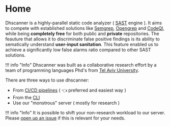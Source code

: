 # Home

Dhscanner is a highly-parallel static code analyzer ( [SAST][1] engine ).
It aims to compete with established solutions like [Semgrep][2],
[Opengrep][3] and [CodeQl][5], while being **completely free** for both
public and **private** repositories. The feauture that allows it to
discriminate false positive findings is its ability to sematically understand
**user-input sanitation**. This feature enabled us to achieve a significantly low
false alarms ratio compared to other SAST solutions. 

!!! info "Info"
    Dhscanner was built as a collaborative research
    effort by a team of programming languages Phd's from [Tel Aviv University][6].

There are three ways to use dhscanner:

- From [CI/CD pipelines](getting_started/ci_cd.md) ( 👈 preferred and easiest way )
- From the [CLI](getting_started/cli.md)
- Use our "monstrous" server ( mostly for research )

!!! info "Info"
    It is possible to shift your non-research workload to our server.
    Please [open up an issue][7] if this is relevant for your needs.

[1]: https://en.wikipedia.org/wiki/Static_application_security_testing
[2]: https://semgrep.dev/index.html
[3]: https://www.opengrep.dev/
[4]: https://docs.github.com/en/get-started/learning-about-github/about-github-advanced-security
[5]: https://codeql.github.com/
[6]: https://english.tau.ac.il/
[7]: https://github.com/OrenGitHub/dhscanner/issues